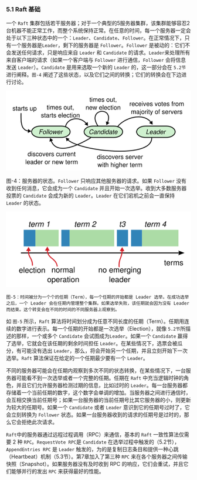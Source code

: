 ### 5.1 Raft 基础

一个 `Raft` 集群包括若干服务器；对于一个典型的5服务器集群，该集群能够容忍2台机器不能正常工作，而整个系统保持正常。在任意的时间，每一个服务器一定会处于以下三种状态中的一个：`Leader`、`Candidate`、`Follower`。在正常情况下，只有一个服务器是`Leader`，剩下的服务器是 `Follower`。`Follower` 是被动的：它们不会发送任何请求，只是响应来自 `Leader` 和 `Candidate` 的请求。`Leader`来处理所有来自客户端的请求（如果一个客户端与 `Follower` 进行通信，`Follower` 会将信息发送 `Leader`）。`Candidate` 是用来选取一个新的 `Leader` 的，这一部分会在 `5.2节`进行阐释。`图-4` 阐述了这些状态，以及它们之间的转换；它们的转换会在下边进行讨论。

![](/assets/Figure-4-Server-states.png)

图-4：服务器的状态。`Follower` 只响应其他服务器的请求。如果 `Follower` 没有收到任何消息，它会成为一个 `Candidate` 并且开始一次选举。收到大多数服务器投票的 `Candidate` 会成为新的 `Leader`。`Leader` 在它们宕机之前会一直保持 `Leader` 的状态。

![](/assets/Figure-5-Terms.png)

`图-5：时间被分为一个个的任期（Term），每一个任期的开始都是 Leader 选举。在成功选举之后，一个 Leader 会在任期内管理整个集群。如果选举失败，该任期就会因为没有 Leader 而结束。这个转变会在不同的时间的不同服务器上观察到。`

如 `图-5` 所示，`Raft` 算法将时间划分成为任意不同长度的任期（Term）。任期用连续的数字进行表示。每一个任期的开始都是一次选举（Election），就像 `5.2节`所描述的那样，一个或多个 `Candidate` 会试图成为`Leader`。如果一个 `Candidate` 赢得了选举，它就会在该任期的剩余时间担任 `Leader`。在某些情况下，选票会被瓜分，有可能没有选出 `Leader`，那么，将会开始另一个任期，并且立刻开始下一次选举。`Raft` 算法保证在给定的一个任期最少要有一个 `Leader`。

不同的服务器可能会在任期内观察到多次不同的状态转换，在某些情况下，一台服务器可能看不到一次选举或者一个完整的任期。任期在 `Raft` 中充当逻辑时钟的角色，并且它们允许服务器检测过期的信息，比如过时的 `Leader`。每一台服务器都存储着一个当前任期的数字，这个数字会单调的增加。当服务器之间进行通信时，会互相交换当前任期号；如果一台服务器的当前任期号比其它服务器的小，则更新为较大的任期号。如果一个 `Candidate` 或者 `Leader` 意识到它的任期号过时了，它会立刻转换为 `Follower` 状态。如果一台服务器收到的请求的任期号是过时的，那么它会拒绝此次请求。

`Raft`中的服务器通过远程过程调用（RPC）来通信，基本的 `Raft` 一致性算法仅需要 2 种 `RPC`。`RequestVote RPC`是 `Candidate` 在选举过程中触发的（5.2节），`AppendEntries RPC` 是 `Leader` 触发的，为的是复制日志条目和提供一种心跳（Heartbeat）机制（5.3节）。第7章加入了第三种 `RPC` 来在各个服务器之间传输快照（Snapshot）。如果服务器没有及时收到 RPC 的响应，它们会重试，并且它们能够并行的发出 `RPC` 来获得最好的性能。

